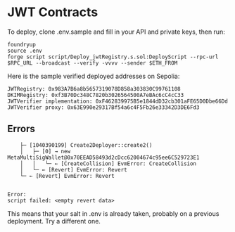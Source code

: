 # JWT Contracts

To deploy, clone .env.sample and fill in your API and private keys, then run:

```
foundryup
source .env
forge script script/Deploy_jwtRegistry.s.sol:DeployScript --rpc-url $RPC_URL --broadcast --verify -vvvv --sender $ETH_FROM
```

Here is the sample verified deployed addresses on Sepolia:
```
JWTRegistry: 0x983A7B6a8b5657319078D858a303830C99761108
DKIMRegistry: 0xf3B70Dc348C7820b3026564500A7eBAc6cC4cC33
JWTVerifier implementation: 0xF462839975B5e1844dD32cb301aFE65D0Dbe66Dd
JWTVerifier proxy: 0x63E990e29317Bf54a6c4F5Fb26e33342D3DE6Fd3
```

## Errors

```
    ├─ [1040390199] Create2Deployer::create2()
    │   ├─ [0] → new MetaMultiSigWallet@0x70EEAD58493d2cDcc62004674c95ee6C529723E1
    │   │   └─ ← [CreateCollision] EvmError: CreateCollision
    │   └─ ← [Revert] EvmError: Revert
    └─ ← [Revert] EvmError: Revert


Error:
script failed: <empty revert data>
```

This means that your salt in .env is already taken, probably on a previous deployment. Try a different one.
